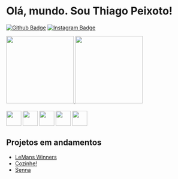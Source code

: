 # Olá, mundo. Sou Thiago Peixoto!

[![Github Badge](https://img.shields.io/badge/-Github-000?style=flat-square&logo=Github&logoColor=white&link=https://github.com/ThiagoPeixoto81)](https://github.com/ThiagoPeixoto81)
[![Instagram Badge](https://img.shields.io/badge/-Instagram-%23E4405F?style=flat-square&logo=instagram&logoColor=white&link=https://instagram.com/thi._peixoto)](https://instagram.com/thi._peixoto)


<div>
<a href="https://github.com/ThiagoPeixoto81">
<img height="180em" src="https://github-readme-stats.vercel.app/api/top-langs/?username=ThiagoPeixoto81&layout=compact&langs_count=7&theme=dark"/>
<img height="180em" src="https://github-readme-stats.vercel.app/api?username=ThiagoPeixoto81&show_icons=true&theme=dark&include_all_commits=true&count_private=true"/>
</a>
</div>

<br/>
<div style= "display: inline">
  <img src="https://cdn.jsdelivr.net/gh/devicons/devicon/icons/html5/html5-original.svg" width="40px" height="40px"/>
  <img src="https://cdn.jsdelivr.net/gh/devicons/devicon/icons/css3/css3-original.svg" width="40px" height="40px"/>
  <img src="https://cdn.jsdelivr.net/gh/devicons/devicon/icons/javascript/javascript-original.svg" width="40px" height="40px"/>
  <img src="https://cdn.jsdelivr.net/gh/devicons/devicon/icons/java/java-original.svg" width="40px" height="40px"/>
  <img src="https://cdn.jsdelivr.net/gh/devicons/devicon/icons/python/python-original.svg" width="40px" height="40px" />
</div>

## Projetos em andamentos
  - <a href="https://le-mans.vercel.app/" target="_blank">LeMans Winners</a>
  - <a href="https://github.com/ThiagoPeixoto81/SitedeCulinaria-PWEB03.git" target="_blank">Cozinhe!</a>
  - <a href="https://github.com/ThiagoPeixoto81/Senna.git" target="_blank">Senna</a>




